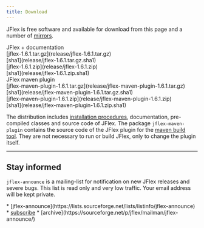 ```yaml
---
title: Download
---
```


JFlex is free software and available for
download from this page and a number of [mirrors](mirrors.html).

<div class="container download">
<div class="row">
  <div class="col-sm-4"><div class="xitem">
  JFlex + documentation
  </div></div>
  <div class="col-sm-5"><div class="xitem">
  [jflex-1.6.1.tar.gz](release/jflex-1.6.1.tar.gz)
  </div></div>
  <div class="col-sm-2"><div class="xitem text-center">
  [sha1](release/jflex-1.6.1.tar.gz.sha1)
  </div></div>
</div>
<div class="row">
  <div class="col-sm-5 col-sm-offset-4"><div class="xitem">
  [jflex-1.6.1.zip](release/jflex-1.6.1.zip)
  </div></div>
  <div class="col-sm-2"><div class="xitem text-center">
  [sha1](release/jflex-1.6.1.zip.sha1)
  </div></div>
</div>
<div class="row">
  <div class="col-sm-4"><div class="xitem">
  JFlex maven plugin
  </div></div>
  <div class="col-sm-5"><div class="xitem">
  [jflex-maven-plugin-1.6.1.tar.gz](release/jflex-maven-plugin-1.6.1.tar.gz)
  </div></div>
  <div class="col-sm-2"><div class="xitem text-center">
  [sha1](release/jflex-maven-plugin-1.6.1.tar.gz.sha1)
  </div></div>
</div>
<div class="row">
  <div class="col-sm-5 col-sm-offset-4"><div class="xitem">
  [jflex-maven-plugin-1.6.1.zip](release/jflex-maven-plugin-1.6.1.zip)
  </div></div>
  <div class="col-sm-2"><div class="xitem text-center">
  [sha1](release/jflex-maven-plugin-1.6.1.zip.sha1)
  </div></div>
</div>
</div>

The distribution includes [installation procedures](installing.html),
documentation, pre-compiled classes and source code of JFlex. The
package `jflex-maven-plugin` contains the source code of the JFlex
plugin for the [maven build tool](http://maven.apache.org). They are not
necessary to run or build JFlex, only to change the plugin itself.

----------------------------

## Stay informed

`jflex-announce` is a mailing-list for notification on new JFlex releases and severe bugs. This list is read only and very low traffic.
Your email address will be kept private.

<div class="container"><div class="row">
<div class="col-md-7 col-md-offset-2">
<div class="mailitems">
* [jflex-announce](https://lists.sourceforge.net/lists/listinfo/jflex-announce)
* <a class="button" href="mailto:jflex-announce-request@lists.sourceforge.net?subject=subscribe">subscribe</a>
* [archive](https://sourceforge.net/p/jflex/mailman/jflex-announce/)
</div></div></div></div>


